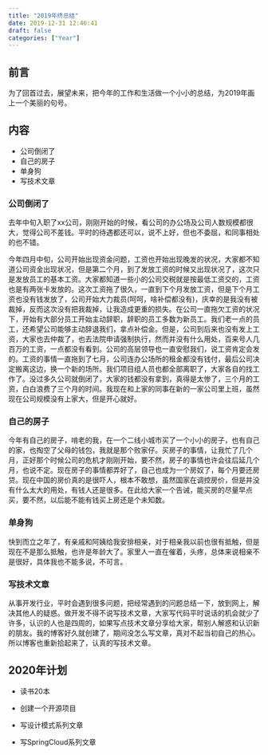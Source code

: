 ```yaml
---
title: "2019年终总结"
date: 2019-12-31 12:46:41
draft: false
categories: ["Year"]
---
```


## 前言

为了回首过去，展望未来，把今年的工作和生活做一个小小的总结，为2019年画上一个美丽的句号。

## 内容

* 公司倒闭了
* 自己的房子
* 单身狗
* 写技术文章

### 公司倒闭了

去年中旬入职了xx公司，刚刚开始的时候，看公司的办公场及公司人数规模都很大，觉得公司不差钱。平时的待遇都还可以，说不上好，但也不委屈，和同事相处的也不错。

今年四月中旬，公司开始出现资金问题，工资也开始出现晚发的状况，大家都不知道公司资金出现状况，但是第二个月，到了发放工资的时候又出现状况了，这次只是发放员工的基本工资。大家都知道一些小的公司交税就是按最低工资交的，工资也是有两张卡发放的。这次工资拖了很久，一直到下个月发放工资，但是下个月工资也没有钱发放了，公司开始大力裁员(呵呵，啥补偿都没有)，庆幸的是我没有被裁掉，反而这次没有把我裁掉，让我造成更重的损失。在公司一直拖欠工资的状况下，开始有大部分员工开始主动辞职，辞职的员工多数为新员工。我们老一点的员工，还希望公司能够主动辞退我们，拿点补偿金。但是，公司到后来也没有发上工资，大家也去仲裁了，也去法院申请强制执行，然而并没有什么用处，百来号人几百万的工资，一点都没有看到。公司的高层领导也一直安慰我们，说工资肯定会发的。工资的事情一直拖到了七月，公司连办公场所的租金都没有钱付，最后公司决定搬离这边，换一个新的场所。我们项目组人员也都全部离职了，大家各自的找工作了。没过多久公司就倒闭了，大家的钱都没有拿到，真得是太惨了，三个月的工资，白白浪费了三个月的时间。我现在和上家的同事在新的一家公司里上班，虽然现在公司规模没有上家大，但是开心就好。

### 自己的房子

今年有自己的房子，啃老的我，在一个二线小城市买了一个小小的房子，也有自己的家，也掏空了父母的钱包，我就是那个败家仔。买房子的事情，让我忙了几个月，正好那个时候公司的危机才刚刚开始，要不然，房子的事情也许会往后延几个月，也说不定。现在房子的事情都弄好了，自己也成为一个房奴了，每个月要还房贷。现在中国的房价真的是很吓人，根本不敢想，虽然国家在调控房价，但是并没有什么太大的用处，有钱人还是很多。在此给大家一个告诫，能买房的尽量早点买，要不然，以后能不能有钱买上房还是个未知数。

### 单身狗 

快到而立之年了，有亲戚和阿姨给我安排相亲，对于相亲我以前也很有抵触，但是现在不是那么抵触，也许是年龄大了。家里人一直在催着，头疼，总体来说相亲不是很好，具体我也不能多说，不可言。

### 写技术文章

从事开发行业，平时会遇到很多问题，把经常遇到的问题总结一下，放到网上，解决其他人的疑惑。做开发不得不说写技术文章，大家写代码平时说话的机会就少了许多，认识的人也是四周的，如果写点技术文章分享给大家，帮别人解惑和认识新的朋友。我的博客好久就创建了，期间没怎么写文章，真对不起当初自己的热心。所以博客也重新拾起来了，认真的写技术文章。

## 2020年计划

* 读书20本

* 创建一个开源项目

* 写设计模式系列文章

* 写SpringCloud系列文章

  